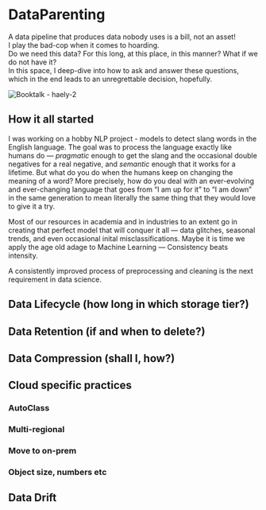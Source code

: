 # DataParenting
A data pipeline that produces data nobody uses is a bill, not an asset!\
I play the bad-cop when it comes to hoarding.\
Do we need this data? For this long, at this place, in this manner? What if we do not have it?\
In this space, I deep-dive into how to ask and answer these questions, which in the end leads to an unregrettable decision, hopefully. 

![Booktalk - haely-2](https://github.com/haely/DataParenting/assets/32823897/a2a72629-2a7f-4356-911b-f814d6652978)

## How it all started
I was working on a hobby NLP project - models to detect slang words in the English language. The goal was to process the language exactly like humans do — *pragmatic* enough to get the slang and the occasional double negatives for a real negative, and *semantic* enough that it works for a lifetime.
But what do you do when the humans keep on changing the meaning of a word? More precisely, how do you deal with an ever-evolving and ever-changing language that goes from “I am up for it” to “I am down” in the same generation to mean literally the same thing that they would love to give it a try.

Most of our resources in academia and in industries to an extent go in creating that perfect model that will conquer it all — data glitches, seasonal trends, and even occasional inital misclassifications. Maybe it is time we apply the age old adage to Machine Learning — Consistency beats intensity.

A consistently improved process of preprocessing and cleaning is the next requirement in data science.

## Data Lifecycle (how long in which storage tier?)
## Data Retention (if and when to delete?)
## Data Compression (shall I, how?)
## Cloud specific practices
### AutoClass
### Multi-regional
### Move to on-prem
### Object size, numbers etc
## Data Drift




